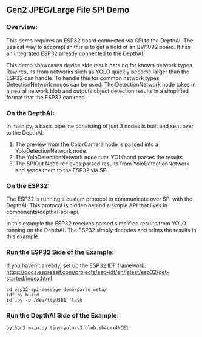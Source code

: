 ## Gen2 JPEG/Large File SPI Demo

### Overview:
This demo requires an ESP32 board connected via SPI to the DepthAI. The easiest way to accomplish this is to get a hold of an BW1092 board. It has an integrated ESP32 already connected to the DepthAI.

This demo showcases device side result parsing for known network types. Raw results from networks such as YOLO quickly become larger than the ESP32 can handle. To handle this for common network types DetectionNetwork nodes can be used. The DetectionNetwork node takes in a neural network blob and outputs object detection results in a simplified format that the ESP32 can read.

### On the DepthAI:
In main.py, a basic pipeline consisting of just 3 nodes is built and sent over to the DepthAI. 
1. The preview from the ColorCamera node is passed into a YoloDetectionNetwork node.
2. The YoloDetectionNetwork node runs YOLO and parses the results.
3. The SPIOut Node recieves parsed results from YoloDetectionNetwork and sends them to the ESP32 via SPI.

### On the ESP32:
The ESP32 is running a custom protocol to communicate over SPI with the DepthAI. This protocol is hidden behind a simple API that lives in components/depthai-spi-api. 

In this example the ESP32 receives parsed simplified results from YOLO running on the DepthAI. The ESP32 simply decodes and prints the results in this example.

### Run the ESP32 Side of the Example:
If you haven’t already, set up the ESP32 IDF framework:
https://docs.espressif.com/projects/esp-idf/en/latest/esp32/get-started/index.html

```
cd esp32-spi-message-demo/parse_meta/
idf.py build
idf.py -p /dev/ttyUSB1 flash
```

### Run the DepthAI Side of the Example:
`python3 main.py tiny-yolo-v3.blob.sh4cmx4NCE1`
